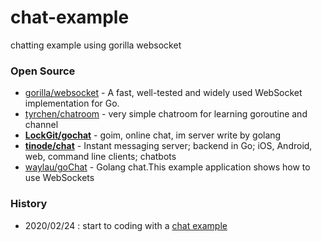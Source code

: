 # chat-example
chatting example using gorilla websocket


### Open Source
- [gorilla/websocket](https://github.com/gorilla/websocket) - A fast, well-tested and widely used WebSocket implementation for Go.
- [tyrchen/chatroom](https://github.com/tyrchen/chatroom) - very simple chatroom for learning goroutine and channel
- [**LockGit/gochat**](https://github.com/LockGit/gochat) - goim, online chat, im server write by golang
- [**tinode/chat**](https://github.com/tinode/chat) - Instant messaging server; backend in Go; iOS, Android, web, command line clients; chatbots
- [waylau/goChat](https://github.com/waylau/goChat) - Golang chat.This example application shows how to use WebSockets

### History
- 2020/02/24 : start to coding with a [chat example](https://github.com/gorilla/websocket/files/465536/chat1.zip)
